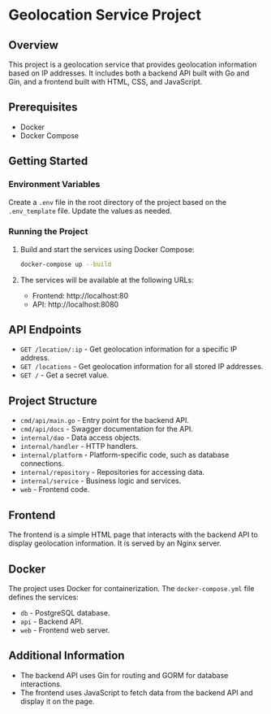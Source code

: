 # Geolocation Service Project

## Overview

This project is a geolocation service that provides geolocation information based on IP addresses. It includes both a backend API built with Go and Gin, and a frontend built with HTML, CSS, and JavaScript.

## Prerequisites

* Docker
* Docker Compose

## Getting Started

### Environment Variables

Create a `.env` file in the root directory of the project based on the `.env_template` file. Update the values as needed.

### Running the Project

1. Build and start the services using Docker Compose:
   ```sh
   docker-compose up --build
   ```

2. The services will be available at the following URLs:
    * Frontend: http://localhost:80
    * API: http://localhost:8080

## API Endpoints

* `GET /location/:ip` - Get geolocation information for a specific IP address.
* `GET /locations` - Get geolocation information for all stored IP addresses.
* `GET /` - Get a secret value.

## Project Structure

* `cmd/api/main.go` - Entry point for the backend API.
* `cmd/api/docs` - Swagger documentation for the API.
* `internal/dao` - Data access objects.
* `internal/handler` - HTTP handlers.
* `internal/platform` - Platform-specific code, such as database connections.
* `internal/repository` - Repositories for accessing data.
* `internal/service` - Business logic and services.
* `web` - Frontend code.

## Frontend

The frontend is a simple HTML page that interacts with the backend API to display geolocation information. It is served by an Nginx server.

## Docker

The project uses Docker for containerization. The `docker-compose.yml` file defines the services:
* `db` - PostgreSQL database.
* `api` - Backend API.
* `web` - Frontend web server.

## Additional Information

* The backend API uses Gin for routing and GORM for database interactions.
* The frontend uses JavaScript to fetch data from the backend API and display it on the page.